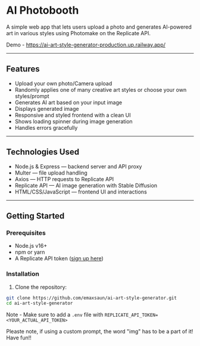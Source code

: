 # AI Photobooth

A simple web app that lets users upload a photo and generates AI-powered art in various styles using Photomake on the Replicate API.

Demo - https://ai-art-style-generator-production.up.railway.app/

---

## Features

- Upload your own photo/Camera upload
- Randomly applies one of many creative art styles or choose your own styles/prompt
- Generates AI art based on your input image
- Displays generated image
- Responsive and styled frontend with a clean UI
- Shows loading spinner during image generation
- Handles errors gracefully

---

## Technologies Used

- Node.js & Express — backend server and API proxy
- Multer — file upload handling
- Axios — HTTP requests to Replicate API
- Replicate API — AI image generation with Stable Diffusion
- HTML/CSS/JavaScript — frontend UI and interactions

---

## Getting Started

### Prerequisites

- Node.js v16+
- npm or yarn
- A Replicate API token ([sign up here](https://replicate.com/signup))

### Installation

1. Clone the repository:

```bash
git clone https://github.com/emaxsaun/ai-art-style-generator.git
cd ai-art-style-generator
```

Note - Make sure to add a `.env` file with `REPLICATE_API_TOKEN=<YOUR_ACTUAL_API_TOKEN>`

Pleaste note, if using a custom prompt, the word "img" has to be a part of it! Have fun!!